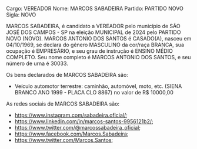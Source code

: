 Cargo: VEREADOR
Nome: MARCOS SABADEIRA
Partido: PARTIDO NOVO
Sigla: NOVO

MARCOS SABADEIRA, é candidato a VEREADOR pelo município de SÃO JOSÉ DOS CAMPOS - SP na eleição MUNICIPAL de 2024 pelo PARTIDO NOVO (NOVO).
MARCOS ANTONIO DOS SANTOS é CASADO(A), nasceu em 04/10/1969, se declara do gênero MASCULINO da cor/raça BRANCA, sua ocupação é EMPRESÁRIO, e seu grau de instrução é ENSINO MÉDIO COMPLETO.
Seu nome completo é MARCOS ANTONIO DOS SANTOS, e seu número de urna é 30033.

Os bens declarados de MARCOS SABADEIRA são: 
- Veículo automotor terrestre: caminhão, automóvel, moto, etc. (SIENA BRANCO ANO 1999 - PLACA CLO 8867) no valor de R$ 10000,00

As redes sociais de MARCOS SABADEIRA são:
- https://www.instagram.com/sabadeira.oficial/;
- https://www.linkedin.com/in/marcos-santos-9956121b2/;
- https://www.twitter.com/@marcossabadeira_oficial;
- https://www.facebook.com/Marcos.Sabadeira;
- https://www.twitter.com/Marcos.Santos;